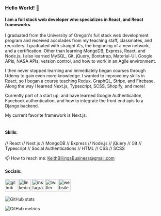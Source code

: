 ### Hello World! 👋
#### I am a full stack web developer who specializes in React, and React frameworks. 
I graduated from the University of Oregon's full stack web development program and received accolades from my teaching staff, classmates, and recruiters. I graduated with straight A's, the beginning of a new network, and a certification. Other than learning MongoDB, Express, React, and Node.js, I also learned MySQL, Git, jQuery, Bootstrap, Material-UI, Google APIs, NASA APIs, version control, and how to work in an Agile environment.

I then never stopped learning and immediately began courses through Udemy to gain even more knowledge. I wanted to improve my skills in React, so I began a course teaching Redux, GraphQL, Stripe, and Firebase. Along the way I learned Next.js, Typescript, SCSS, Shopify, and more!

Currently part of a start up, and have learned Google Authenticaiton, Facebook authentication, and how to integrate the front end apis to a Django backend. 

My current favorite framework is Next.js. 
#

#### Skills: 
// React // Next.js // MongoDB // Express // Node.js // jQuery // Git // Typescript // Social Authentications // HTML // CSS // SCSS

📫 How to reach me: KeithBillingsBusiness@gmail.com 

#### Socials: 
[<img src='https://www.iconfinder.com/icons/1298743/download/svg/512' alt='github' height='40'>](https://github.com/KeithBillings)  [<img src='https://www.iconfinder.com/icons/4362961/download/svg/512' alt='linkedin' height='40'>](https://www.linkedin.com/in/keithbillings/)  [<img src='https://www.iconfinder.com/icons/386648/download/svg/512' alt='instagram' height='40'>](https://www.instagram.com/CowboyKeithBop/)  [<img src='https://www.iconfinder.com/icons/4102580/download/svg/512' alt='twitter' height='40'>](https://twitter.com/KeithBillings)  [<img src='https://www.iconfinder.com/icons/5882204/download/svg/512' alt='website' height='40'>](KeithBillings.com)  


![GitHub stats](https://github-readme-stats.vercel.app/api?username=KeithBillings&show_icons=true)  

![GitHub metrics](https://metrics.lecoq.io/KeithBillings)  
